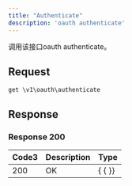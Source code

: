 ```yaml
---
title: "Authenticate"
description: 'oauth authenticate'
---
```



调用该接口oauth authenticate。



## Request


```
get \v1\oauth\authenticate
```







## Response



### Response  200


| Code3 | Description | Type | 
| ---- | ----------- | ------ | 
| 200 | OK | {   { }} |
 


